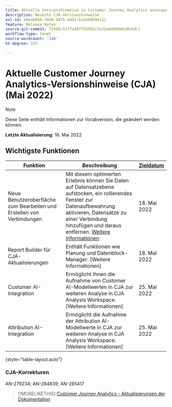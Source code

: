 ```yaml
---
title: Aktuelle Versionshinweise zu Customer Journey Analytics anzeigen
description: Neueste CJA-Versionshinweise
exl-id: e8eab856-34e0-4875-b441-b1e680b9e111
feature: Release Notes
source-git-commit: 72486c527fa48775395bc5a31e6dd98eb30cbdc1
workflow-type: tm+mt
source-wordcount: '148'
ht-degree: 31%

---
```


# Aktuelle Customer Journey Analytics-Versionshinweise (CJA) (Mai 2022)

>[!NOTE]
>
>Diese Seite enthält Informationen zur Vorabversion, die geändert werden können.

**Letzte Aktualisierung**: 16. Mai 2022

## Wichtigste Funktionen

| Funktion | Beschreibung | [Zieldatum](/help/release-notes/releases.md) |
| ----------- | ---------- | ----- |
| Neue Benutzeroberfläche zum Bearbeiten und Erstellen von Verbindungen | Mit diesem optimierten Erlebnis können Sie Daten auf Datensatzebene aufstocken, ein rollierendes Fenster zur Datenaufbewahrung aktivieren, Datensätze zu einer Verbindung hinzufügen und daraus entfernen. [Weitere Informationen](/help/connections/create-connection.md) | 18. Mai 2022 |
| Report Builder für CJA-Aktualisierungen | Enthält Funktionen wie Planung und Datenblock-Manager. [Weitere Informationen] | 18. Mai 2022 |
| Customer AI-Integration | Ermöglicht Ihnen die Aufnahme von Customer AI-Modellwerten in CJA zur weiteren Analyse in CJA Analysis Workspace. [Weitere Informationen] | 25. Mai 2022 |
| Attribution AI-Integration | Ermöglicht die Aufnahme der Attribution AI-Modellwerte in CJA zur weiteren Analyse in CJA Analysis Workspace. [Weitere Informationen] | 25. Mai 2022 |

{style=&quot;table-layout:auto&quot;}

### CJA-Korrekturen

AN-279234; AN-284839; AN-285417

>[!MORELIKETHIS]
>[Customer Journey Analytics – Aktualisierungen der Dokumentation](/help/release-notes/doc-changes.md)
